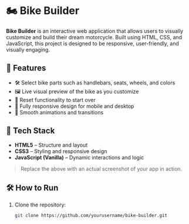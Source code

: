 # 🏍️ Bike Builder

**Bike Builder** is an interactive web application that allows users to visually customize and build their dream motorcycle. Built using HTML, CSS, and JavaScript, this project is designed to be responsive, user-friendly, and visually engaging.

## 🚀 Features

- 🛠️ Select bike parts such as handlebars, seats, wheels, and colors
- 🖼️ Live visual preview of the bike as you customize
- 🔄 Reset functionality to start over
- 📱 Fully responsive design for mobile and desktop
- 🎨 Smooth animations and transitions

## 🧱 Tech Stack

- **HTML5** – Structure and layout
- **CSS3** – Styling and responsive design
- **JavaScript (Vanilla)** – Dynamic interactions and logic

> Replace the above with an actual screenshot of your app in action.

## 🛠️ How to Run

1. Clone the repository:
   ```bash
   git clone https://github.com/yourusername/bike-builder.git
